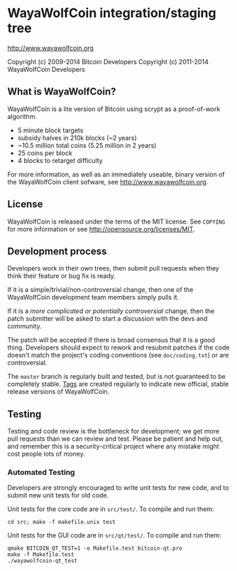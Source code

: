 WayaWolfCoin integration/staging tree
================================

http://www.wayawolfcoin.org

Copyright (c) 2009-2014 Bitcoin Developers
Copyright (c) 2011-2014 WayaWolfCoin Developers

What is WayaWolfCoin?
----------------

WayaWolfCoin is a lite version of Bitcoin using scrypt as a proof-of-work algorithm.
 - 5 minute block targets
 - subsidy halves in 210k blocks (~2 years)
 - ~10.5 million total coins (5.25 million in 2 years)
 - 25 coins per block
 - 4 blocks to retarget difficulty

For more information, as well as an immediately useable, binary version of
the WayaWolfCoin client sofware, see http://www.wayawolfcoin.org.

License
-------

WayaWolfCoin is released under the terms of the MIT license. See `COPYING` for more
information or see http://opensource.org/licenses/MIT.

Development process
-------------------

Developers work in their own trees, then submit pull requests when they think
their feature or bug fix is ready.

If it is a simple/trivial/non-controversial change, then one of the WayaWolfCoin
development team members simply pulls it.

If it is a *more complicated or potentially controversial* change, then the patch
submitter will be asked to start a discussion with the devs and community.

The patch will be accepted if there is broad consensus that it is a good thing.
Developers should expect to rework and resubmit patches if the code doesn't
match the project's coding conventions (see `doc/coding.txt`) or are
controversial.

The `master` branch is regularly built and tested, but is not guaranteed to be
completely stable. [Tags](https://github.com/wayawolfcoin-project/wayawolfcoin/tags) are created
regularly to indicate new official, stable release versions of WayaWolfCoin.

Testing
-------

Testing and code review is the bottleneck for development; we get more pull
requests than we can review and test. Please be patient and help out, and
remember this is a security-critical project where any mistake might cost people
lots of money.

### Automated Testing

Developers are strongly encouraged to write unit tests for new code, and to
submit new unit tests for old code.

Unit tests for the core code are in `src/test/`. To compile and run them:

    cd src; make -f makefile.unix test

Unit tests for the GUI code are in `src/qt/test/`. To compile and run them:

    qmake BITCOIN_QT_TEST=1 -o Makefile.test bitcoin-qt.pro
    make -f Makefile.test
    ./wayawolfcoin-qt_test

